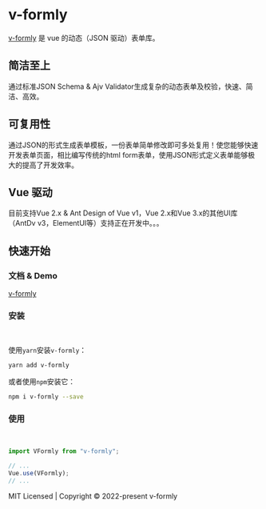 # v-formly

[v-formly](https://kevinzhang19870314.github.io/v-formly/zh/) 是 vue 的动态（JSON 驱动）表单库。

<div class="features">
  <div class="feature">
    <h2>简洁至上</h2>
    <p>通过标准JSON Schema & Ajv Validator生成复杂的动态表单及校验，快速、简洁、高效。</p>
  </div>
  <div class="feature">
    <h2>可复用性</h2>
    <p>通过JSON的形式生成表单模板，一份表单简单修改即可多处复用！使您能够快速开发表单页面，相比编写传统的html form表单，使用JSON形式定义表单能够极大的提高了开发效率。</p>
  </div>
  <div class="feature">
    <h2>Vue 驱动</h2>
    <p>目前支持Vue 2.x & Ant Design of Vue v1，Vue 2.x和Vue 3.x的其他UI库（AntDv v3，ElementUI等）支持正在开发中。。。</p>
  </div>
</div>

## 快速开始

### 文档 & Demo

[v-formly](https://kevinzhang19870314.github.io/v-formly/zh/)

### 安装

<br />

使用`yarn`安装`v-formly`：

```sh
yarn add v-formly
```

或者使用`npm`安装它：

```sh
npm i v-formly --save
```

### 使用

<br />

```js
import VFormly from "v-formly";

// ...
Vue.use(VFormly);
// ...
```

MIT Licensed | Copyright © 2022-present v-formly
